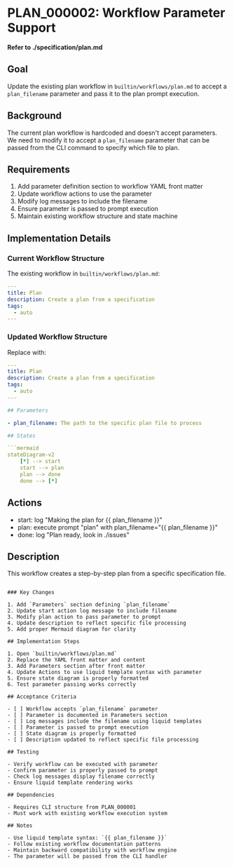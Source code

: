 # PLAN_000002: Workflow Parameter Support

**Refer to ./specification/plan.md**

## Goal

Update the existing plan workflow in `builtin/workflows/plan.md` to accept a `plan_filename` parameter and pass it to the plan prompt execution.

## Background

The current plan workflow is hardcoded and doesn't accept parameters. We need to modify it to accept a `plan_filename` parameter that can be passed from the CLI command to specify which file to plan.

## Requirements

1. Add parameter definition section to workflow YAML front matter
2. Update workflow actions to use the parameter
3. Modify log messages to include the filename
4. Ensure parameter is passed to prompt execution
5. Maintain existing workflow structure and state machine

## Implementation Details

### Current Workflow Structure

The existing workflow in `builtin/workflows/plan.md`:

```yaml
---
title: Plan
description: Create a plan from a specification
tags:
  - auto
---
```

### Updated Workflow Structure

Replace with:

```yaml
---
title: Plan
description: Create a plan from a specification
tags:
  - auto
---

## Parameters

- plan_filename: The path to the specific plan file to process

## States

```mermaid
stateDiagram-v2
    [*] --> start
    start --> plan
    plan --> done
    done --> [*]
```

## Actions

- start: log "Making the plan for {{ plan_filename }}"
- plan: execute prompt "plan" with plan_filename="{{ plan_filename }}"
- done: log "Plan ready, look in ./issues"

## Description

This workflow creates a step-by-step plan from a specific specification file.
```

### Key Changes

1. Add `Parameters` section defining `plan_filename`
2. Update start action log message to include filename
3. Modify plan action to pass parameter to prompt
4. Update description to reflect specific file processing
5. Add proper Mermaid diagram for clarity

## Implementation Steps

1. Open `builtin/workflows/plan.md`
2. Replace the YAML front matter and content
3. Add Parameters section after front matter
4. Update Actions to use liquid template syntax with parameter
5. Ensure state diagram is properly formatted
6. Test parameter passing works correctly

## Acceptance Criteria

- [ ] Workflow accepts `plan_filename` parameter
- [ ] Parameter is documented in Parameters section
- [ ] Log messages include the filename using liquid templates
- [ ] Parameter is passed to prompt execution
- [ ] State diagram is properly formatted
- [ ] Description updated to reflect specific file processing

## Testing

- Verify workflow can be executed with parameter
- Confirm parameter is properly passed to prompt
- Check log messages display filename correctly
- Ensure liquid template rendering works

## Dependencies

- Requires CLI structure from PLAN_000001
- Must work with existing workflow execution system

## Notes

- Use liquid template syntax: `{{ plan_filename }}`
- Follow existing workflow documentation patterns
- Maintain backward compatibility with workflow engine
- The parameter will be passed from the CLI handler